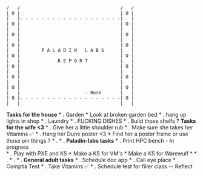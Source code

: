 ~~~
/   /                                     /   /
| O |                                     | O |
|   |- - - - - - - - - - - - - - - - - - -|   |
| O |                                     | O |
|   |                                     |   |
| O |                                     | O |
|   |                                     |   |
| O |                                     | O |
|   |        P A L A D I N   L A B S      |   |
| O |                                     | O |
|   |              R E P O R T            |   |
| O |                                     | O |
|   |                                     |   |
| O |                                     | O |
|   |                                     |   |
| O |                                     | O |
|   |                        - Rose       |   |
| O |- - - - - - - - - - - - - - - - - - -| O |
|   |                                     |   |
~~~

**Tasks for the house**
	* . Garden 
		* Look at broken garden bed
	* . hang up lights in shop 
	* . Laundry 
	* . FUCKING DISHES
	* . Build those shelfs ? 
**Tasks for the wife <3**
	* . Give her a little shoulder rub
	* . Make sure she takes her Vitamins ✅
	* . Hang her Dune poster <3
		* Find her a poster frame or use those pin things ?
	* .
	* .
**Paladin-labs tasks**
	* . Print HPC bench - In progress  
	* . Play with PXE and KS
		* Make a KS for VM's
		* Make a KS for Warewulf
		* 
	* . 
	* .
	* .
**General adult tasks**
	* . Schedule doc app
	* . Call eye place 
	* . Comptia Test 
	* . Take Vitamins ✅
	* . Schedule test for filler class 
-- Reflect 
